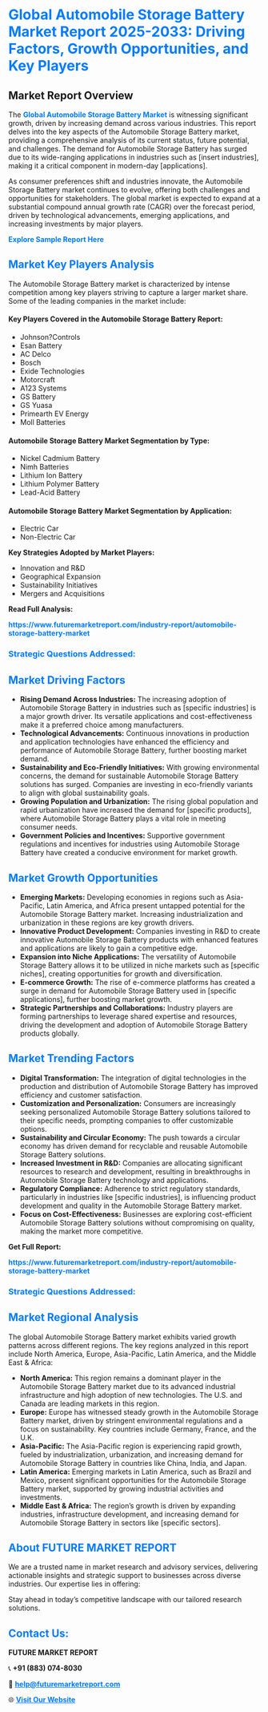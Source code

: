 <h1 style="color: #007BFF;">Global Automobile Storage Battery Market Report 2025-2033: Driving Factors, Growth Opportunities, and Key Players</h1>

<section id="overview">
<h2>Market Report Overview</h2>
<p>The <a href="https://www.futuremarketreport.com/industry-report/automobile-storage-battery-market" style="color: #007BFF; text-decoration: none;"><strong>Global Automobile Storage Battery Market</strong></a> is witnessing significant growth, driven by increasing demand across various industries. This report delves into the key aspects of the Automobile Storage Battery market, providing a comprehensive analysis of its current status, future potential, and challenges. The demand for Automobile Storage Battery has surged due to its wide-ranging applications in industries such as [insert industries], making it a critical component in modern-day [applications].</p>
<p>As consumer preferences shift and industries innovate, the Automobile Storage Battery market continues to evolve, offering both challenges and opportunities for stakeholders. The global market is expected to expand at a substantial compound annual growth rate (CAGR) over the forecast period, driven by technological advancements, emerging applications, and increasing investments by major players.</p>
</section>

<section id="overview">
<p><a href="https://www.futuremarketreport.com/request-sample/reportId=115638" style="color: #007BFF; text-decoration: none;"><strong>Explore Sample Report Here</strong></a></p>
</section>

<section id="key-players">
<h2 style="color: #007BFF;">Market Key Players Analysis</h2>
<p>The Automobile Storage Battery market is characterized by intense competition among key players striving to capture a larger market share. Some of the leading companies in the market include:</p>
<h4>Key Players Covered in the Automobile Storage Battery Report:</h4>
<ul><li>Johnson?Controls</li><li>Esan Battery</li><li>AC Delco</li><li>Bosch</li><li>Exide Technologies</li><li>Motorcraft</li><li>A123 Systems</li><li>GS Battery</li><li>GS Yuasa</li><li>Primearth EV Energy</li><li>Moll Batteries</li></ul>
<h4>Automobile Storage Battery Market Segmentation by Type:</h4>
<ul><li>Nickel Cadmium Battery</li><li>Nimh Batteries</li><li>Lithium Ion Battery</li><li>Lithium Polymer Battery</li><li>Lead-Acid Battery</li></ul>

<h4>Automobile Storage Battery Market Segmentation by Application:</h4>
<ul><li>Electric Car</li><li>Non-Electric Car</li></ul>
<p><strong>Key Strategies Adopted by Market Players:</strong></p>
<ul>
<li>Innovation and R&D</li>
<li>Geographical Expansion</li>
<li>Sustainability Initiatives</li>
<li>Mergers and Acquisitions</li>
</ul>
</section>

<section>
<p><strong>Read Full Analysis: </strong></p><a href="https://www.futuremarketreport.com/industry-report/automobile-storage-battery-market" style="color: #007BFF; text-decoration: none;"><strong>https://www.futuremarketreport.com/industry-report/automobile-storage-battery-market</strong></a>
<h3 style="color: #007BFF;">Strategic Questions Addressed:</h3>
</section>

<section id="driving-factors">
<h2 style="color: #007BFF;">Market Driving Factors</h2>
<ul>
<li><strong>Rising Demand Across Industries:</strong> The increasing adoption of Automobile Storage Battery in industries such as [specific industries] is a major growth driver. Its versatile applications and cost-effectiveness make it a preferred choice among manufacturers.</li>
<li><strong>Technological Advancements:</strong> Continuous innovations in production and application technologies have enhanced the efficiency and performance of Automobile Storage Battery, further boosting market demand.</li>
<li><strong>Sustainability and Eco-Friendly Initiatives:</strong> With growing environmental concerns, the demand for sustainable Automobile Storage Battery solutions has surged. Companies are investing in eco-friendly variants to align with global sustainability goals.</li>
<li><strong>Growing Population and Urbanization:</strong> The rising global population and rapid urbanization have increased the demand for [specific products], where Automobile Storage Battery plays a vital role in meeting consumer needs.</li>
<li><strong>Government Policies and Incentives:</strong> Supportive government regulations and incentives for industries using Automobile Storage Battery have created a conducive environment for market growth.</li>
</ul>
</section>

<section id="growth-opportunities">
<h2 style="color: #007BFF;">Market Growth Opportunities</h2>
<ul>
<li><strong>Emerging Markets:</strong> Developing economies in regions such as Asia-Pacific, Latin America, and Africa present untapped potential for the Automobile Storage Battery market. Increasing industrialization and urbanization in these regions are key growth drivers.</li>
<li><strong>Innovative Product Development:</strong> Companies investing in R&D to create innovative Automobile Storage Battery products with enhanced features and applications are likely to gain a competitive edge.</li>
<li><strong>Expansion into Niche Applications:</strong> The versatility of Automobile Storage Battery allows it to be utilized in niche markets such as [specific niches], creating opportunities for growth and diversification.</li>
<li><strong>E-commerce Growth:</strong> The rise of e-commerce platforms has created a surge in demand for Automobile Storage Battery used in [specific applications], further boosting market growth.</li>
<li><strong>Strategic Partnerships and Collaborations:</strong> Industry players are forming partnerships to leverage shared expertise and resources, driving the development and adoption of Automobile Storage Battery products globally.</li>
</ul>
</section>

<section id="trending-factors">
<h2 style="color: #007BFF;">Market Trending Factors</h2>
<ul>
<li><strong>Digital Transformation:</strong> The integration of digital technologies in the production and distribution of Automobile Storage Battery has improved efficiency and customer satisfaction.</li>
<li><strong>Customization and Personalization:</strong> Consumers are increasingly seeking personalized Automobile Storage Battery solutions tailored to their specific needs, prompting companies to offer customizable options.</li>
<li><strong>Sustainability and Circular Economy:</strong> The push towards a circular economy has driven demand for recyclable and reusable Automobile Storage Battery solutions.</li>
<li><strong>Increased Investment in R&D:</strong> Companies are allocating significant resources to research and development, resulting in breakthroughs in Automobile Storage Battery technology and applications.</li>
<li><strong>Regulatory Compliance:</strong> Adherence to strict regulatory standards, particularly in industries like [specific industries], is influencing product development and quality in the Automobile Storage Battery market.</li>
<li><strong>Focus on Cost-Effectiveness:</strong> Businesses are exploring cost-efficient Automobile Storage Battery solutions without compromising on quality, making the market more competitive.</li>
</ul>
</section>

<section>
<p><strong>Get Full Report: </strong></p><a href="https://www.futuremarketreport.com/industry-report/automobile-storage-battery-market" style="color: #007BFF; text-decoration: none;"><strong>https://www.futuremarketreport.com/industry-report/automobile-storage-battery-market</strong></a>
<h3 style="color: #007BFF;">Strategic Questions Addressed:</h3>
</section>


<section id="regional-analysis">
<h2 style="color: #007BFF;">Market Regional Analysis</h2>
<p>The global Automobile Storage Battery market exhibits varied growth patterns across different regions. The key regions analyzed in this report include North America, Europe, Asia-Pacific, Latin America, and the Middle East & Africa:</p>
<ul>
<li><strong>North America:</strong> This region remains a dominant player in the Automobile Storage Battery market due to its advanced industrial infrastructure and high adoption of new technologies. The U.S. and Canada are leading markets in this region.</li>
<li><strong>Europe:</strong> Europe has witnessed steady growth in the Automobile Storage Battery market, driven by stringent environmental regulations and a focus on sustainability. Key countries include Germany, France, and the U.K.</li>
<li><strong>Asia-Pacific:</strong> The Asia-Pacific region is experiencing rapid growth, fueled by industrialization, urbanization, and increasing demand for Automobile Storage Battery in countries like China, India, and Japan.</li>
<li><strong>Latin America:</strong> Emerging markets in Latin America, such as Brazil and Mexico, present significant opportunities for the Automobile Storage Battery market, supported by growing industrial activities and investments.</li>
<li><strong>Middle East & Africa:</strong> The region’s growth is driven by expanding industries, infrastructure development, and increasing demand for Automobile Storage Battery in sectors like [specific sectors].</li>
</ul>
</section>

<footer>
<h2 style="color: #007BFF;">About FUTURE MARKET REPORT</h2>
<p>We are a trusted name in market research and advisory services, delivering actionable insights and strategic support to businesses across diverse industries. Our expertise lies in offering:</p>

<p>Stay ahead in today’s competitive landscape with our tailored research solutions.</p>

<h2 style="color: #007BFF;">Contact Us:</h2>
<p><strong>FUTURE MARKET REPORT</strong></p>
<p>📞 <strong>+91 (883) 074-8030</strong></p>
<p>📧 <strong><a href="mailto:help@futuremarketreport.com" style="color: #007BFF;">help@futuremarketreport.com</a></strong></p>
<p>🌐 <strong><a href="https://www.futuremarketreport.com/" style="color: #007BFF;">Visit Our Website</a></strong></p>
</footer>